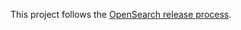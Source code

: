 This project follows the [OpenSearch release process](https://github.com/opensearch-project/.github/blob/main/RELEASING.md).